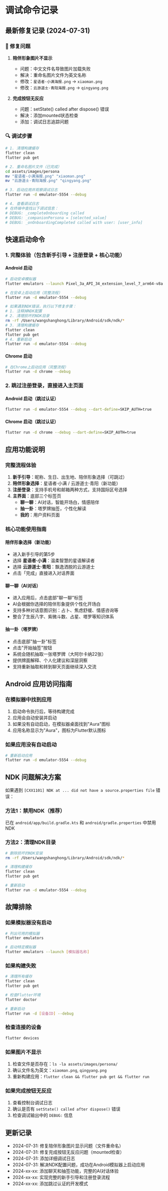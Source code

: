 # 调试命令记录

## 最新修复记录 (2024-07-31)

### 🐛 修复问题
1. **陪伴形象图片不显示**
   - 问题：中文文件名导致图片加载失败
   - 解决：重命名图片文件为英文名称
   - 修改：`星语者·小满海报.png` → `xiaoman.png`
   - 修改：`云游道士·青阳海报.png` → `qingyang.png`

2. **完成按钮无反应**
   - 问题：setState() called after dispose() 错误
   - 解决：添加mounted状态检查
   - 添加：调试日志追踪问题

### 🔍 调试步骤
```bash
# 1. 清理构建缓存
flutter clean
flutter pub get

# 2. 重命名图片文件（已完成）
cd assets/images/persona
mv "星语者·小满海报.png" "xiaoman.png"
mv "云游道士·青阳海报.png" "qingyang.png"

# 3. 启动应用并观察调试日志
flutter run -d emulator-5554 --debug

# 4. 查看调试日志
# 在终端中查找以下调试信息：
# DEBUG: _completeOnboarding called
# DEBUG: _companionPersona = [selected_value]
# DEBUG: _onOnboardingCompleted called with user: [user_info]
```

## 快速启动命令

### 1. 完整体验（包含新手引导 + 注册登录 + 核心功能）

#### Android 启动
```bash
# 启动安卓模拟器
flutter emulators --launch Pixel_3a_API_34_extension_level_7_arm64-v8a

# 在安卓上启动应用（完整流程）
flutter run -d emulator-5554 --debug

# 如果遇到NDK错误，执行以下修复步骤：
# 1. 注释掉NDK配置
# 2. 清理损坏的NDK目录
rm -rf /Users/wangshanghong/Library/Android/sdk/ndk/*
# 3. 清理构建缓存
flutter clean
flutter pub get
# 4. 重新启动
flutter run -d emulator-5554 --debug
```

#### Chrome 启动
```bash
# 在Chrome上启动应用（完整流程）
flutter run -d chrome --debug
```

### 2. 跳过注册登录，直接进入主页面

#### Android 启动（跳过认证）
```bash
flutter run -d emulator-5554 --debug --dart-define=SKIP_AUTH=true
```

#### Chrome 启动（跳过认证）
```bash
flutter run -d chrome --debug --dart-define=SKIP_AUTH=true
```

## 应用功能说明

### 完整流程体验
1. **新手引导**：昵称、生日、出生地、陪伴形象选择（可跳过）
2. **陪伴形象选择**：星语者·小满 / 云游道士·青阳（新功能）
3. **注册登录**：支持手机号和邮箱两种方式，支持国际区号选择
4. **主界面**：底部三个标签页
   - **聊一聊**：AI对话，智能开场白，情感陪伴
   - **抽一卦**：塔罗牌抽签，个性化解读
   - **我的**：用户资料页面

### 核心功能使用指南

#### 陪伴形象选择（新功能）
- 进入新手引导的第5步
- 选择 **星语者·小满**：温柔智慧的星语解读者
- 选择 **云游道士·青阳**：飘逸洒脱的云游道士
- 点击「完成」直接进入对话界面

#### 聊一聊（AI对话）
- 进入应用后，点击底部"聊一聊"标签
- AI会根据你选择的陪伴形象提供个性化开场白
- 支持多种对话意图识别：占卜、焦虑舒缓、情感咨询等
- 整合了生辰八字、紫微斗数、占星、塔罗等知识体系

#### 抽一卦（塔罗牌）
- 点击底部"抽一卦"标签
- 点击"开始抽签"按钮
- 系统会随机抽取一张塔罗牌（大阿尔卡纳22张）
- 提供牌面解释、个人化建议和深层洞察
- 支持重新抽取和转到聊天页面继续深入交流

## Android 应用访问指南

### 在模拟器中找到应用
1. 启动命令执行后，等待构建完成
2. 应用会自动安装并启动
3. 如果没有自动启动，在模拟器桌面找到"Aura"图标
4. 应用名称显示为"Aura"，图标为Flutter默认图标

### 如果应用没有自动启动
```bash
# 重新启动应用
flutter run -d emulator-5554 --debug
```

## NDK 问题解决方案

如果遇到 `[CXX1101] NDK at ... did not have a source.properties file` 错误：

### 方法1：禁用NDK（推荐）
已在 `android/app/build.gradle.kts` 和 `android/gradle.properties` 中禁用NDK

### 方法2：清理NDK目录
```bash
# 删除损坏的NDK安装
rm -rf /Users/wangshanghong/Library/Android/sdk/ndk/*

# 清理构建缓存
flutter clean
flutter pub get

# 重新启动
flutter run -d emulator-5554 --debug
```

## 故障排除

### 如果模拟器没有启动
```bash
# 列出可用的模拟器
flutter emulators

# 启动特定模拟器
flutter emulators --launch [模拟器名称]
```

### 如果构建失败
```bash
# 清理所有缓存
flutter clean
flutter pub get

# 检查Flutter环境
flutter doctor

# 重新启动
flutter run -d [设备ID] --debug
```

### 检查连接的设备
```bash
flutter devices
```

### 如果图片不显示
1. 检查文件是否存在：`ls -la assets/images/persona/`
2. 确认文件名为英文：`xiaoman.png`, `qingyang.png`
3. 重新构建应用：`flutter clean && flutter pub get && flutter run`

### 如果完成按钮无反应
1. 查看控制台调试日志
2. 确认是否有 `setState() called after dispose()` 错误
3. 检查调试输出中的 `DEBUG:` 信息

## 更新记录
- 2024-07-31: 修复陪伴形象图片显示问题（文件重命名）
- 2024-07-31: 修复完成按钮无反应问题（mounted检查）
- 2024-07-31: 添加详细调试日志
- 2024-07-31: 解决NDK配置问题，成功在Android模拟器上启动应用
- 2024-xx-xx: 添加聊天和抽签功能，完整的AI对话体验
- 2024-xx-xx: 实现完整的新手引导和注册登录流程
- 2024-xx-xx: 添加跳过认证的开发模式